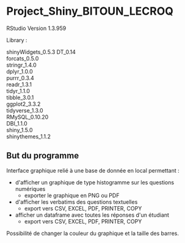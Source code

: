 # Project_Shiny_BITOUN_LECROQ


RStudio Version 1.3.959


Library : 

shinyWidgets_0.5.3 
DT_0.14            
forcats_0.5.0      
stringr_1.4.0      
dplyr_1.0.0        
purrr_0.3.4       
readr_1.3.1        
tidyr_1.1.0        
tibble_3.0.1       
ggplot2_3.3.2      
tidyverse_1.3.0    
RMySQL_0.10.20    
DBI_1.1.0          
shiny_1.5.0        
shinythemes_1.1.2 


## But du programme

Interface graphique relié à une base de donnée en local permettant :
- d'afficher un graphique de type histogramme sur les questions numériques
  - exporter le graphique en PNG ou PDF
- d'afficher les verbatims des questions textuelles
  - export vers CSV, EXCEL, PDF, PRINTER, COPY
- afficher un dataframe avec toutes les réponses d'un étudiant
  - export vers CSV, EXCEL, PDF, PRINTER, COPY

Possibilité de changer la couleur du graphique et la taille des barres.
